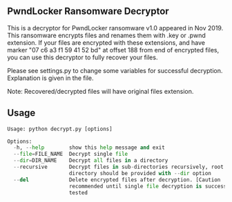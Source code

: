## PwndLocker Ransomware Decryptor

This is a decryptor for PwndLocker ransomware v1.0 appeared in Nov 2019. This ransomware encrypts files and renames them with
.key or .pwnd extension. If your files are encrypted with these extensions, and have marker "07 c6 a3 f1 59 41 52 bd" at offset 188 from end of encrypted files, you can use this decryptor to fully recover your files. 

Please see settings.py to change some variables for successful decryption. Explanation is given in the file.

Note: Recovered/decrypted files will have original files extension.

## Usage

```python
Usage: python decrypt.py [options]

Options:
  -h, --help        show this help message and exit
  --file=FILE_NAME  Decrypt single file
  --dir=DIR_NAME    Decrypt all files in a directory
  --recursive       Decrypt files in sub-directories recursively, root
                    directory should be provided with --dir option
  --del             Delete encrypted files after decryption. [Caution : NOT
                    recommended until single file decryption is successfully
                    tested

```